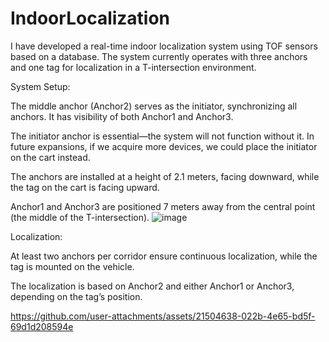 # IndoorLocalization
I have developed a real-time indoor localization system using TOF sensors based on a database. The system currently operates with three anchors and one tag for localization in a T-intersection environment.

 

System Setup:

The middle anchor (Anchor2) serves as the initiator, synchronizing all anchors. It has visibility of both Anchor1 and Anchor3.

The initiator anchor is essential—the system will not function without it. In future expansions, if we acquire more devices, we could place the initiator on the cart instead.

The anchors are installed at a height of 2.1 meters, facing downward, while the tag on the cart is facing upward.

Anchor1 and Anchor3 are positioned 7 meters away from the central point (the middle of the T-intersection).
![image](https://github.com/user-attachments/assets/a4800f1d-dec2-4eca-aad9-73d10e42b835)


Localization:

At least two anchors per corridor ensure continuous localization, while the tag is mounted on the vehicle.

The localization is based on Anchor2 and either Anchor1 or Anchor3, depending on the tag’s position.


https://github.com/user-attachments/assets/21504638-022b-4e65-bd5f-69d1d208594e

